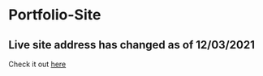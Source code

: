 # Portfolio-Site

## Live site address has changed as of 12/03/2021

Check it out [here](https://baileypoe.herokuapp.com)
